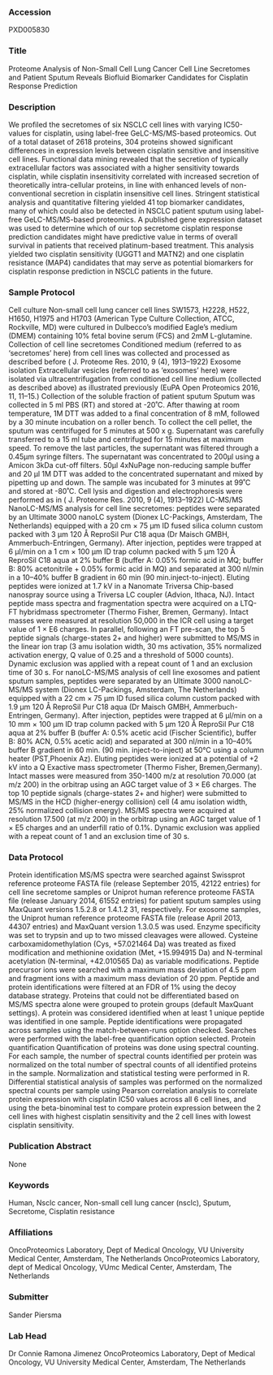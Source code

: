 ### Accession
PXD005830

### Title
Proteome Analysis of Non-Small Cell Lung Cancer Cell Line Secretomes and Patient Sputum Reveals Biofluid Biomarker Candidates for Cisplatin Response Prediction

### Description
We profiled the secretomes of six NSCLC cell lines with varying IC50-values for cisplatin, using label-free GeLC-MS/MS-based proteomics. Out of a total dataset of 2618 proteins, 304 proteins showed significant differences in expression levels between cisplatin sensitive and insensitive cell lines. Functional data mining revealed that the secretion of typically extracellular factors was associated with a higher sensitivity towards cisplatin, while cisplatin insensitivity correlated with increased secretion of theoretically intra-cellular proteins, in line with enhanced levels of non-conventional secretion in cisplatin insensitive cell lines. Stringent statistical analysis and quantitative filtering yielded 41 top biomarker candidates, many of which could also be detected in NSCLC patient sputum using label-free GeLC-MS/MS-based proteomics. A published gene expression dataset was used to determine which of our top secretome cisplatin response prediction candidates might have predictive value in terms of overall survival in patients that received platinum-based treatment. This analysis yielded two cisplatin sensitivity (UGGT1 and MATN2) and one cisplatin resistance (MAP4) candidates that may serve as potential biomarkers for cisplatin response prediction in NSCLC patients in the future.

### Sample Protocol
Cell culture Non-small cell lung cancer cell lines SW1573, H2228, H522, H1650, H1975 and H1703 (American Type Culture Collection, ATCC, Rockville, MD) were cultured in Dulbecco’s modified Eagle’s medium (DMEM) containing 10% fetal bovine serum (FCS) and 2mM L-glutamine.  Collection of cell line secretomes Conditioned medium (referred to as ‘secretomes’ here) from cell lines was collected and processed as described before ( J. Proteome Res. 2010, 9 (4), 1913–1922)  Exosome isolation Extracellular vesicles (referred to as ‘exosomes’ here) were isolated via ultracentrifugation from conditioned cell line medium (collected as described above) as illustrated previously (EuPA Open Proteomics 2016, 11, 11–15.) Collection of the soluble fraction of patient sputum  Sputum was collected in 5 ml PBS (RT) and stored at -20˚C. After thawing at room temperature, 1M DTT was added to a final concentration of 8 mM, followed by a 30 minute incubation on a roller bench. To collect the cell pellet, the sputum was centrifuged for 5 minutes at 500 x g. Supernatant was carefully transferred to a 15 ml tube and centrifuged for 15 minutes at maximum speed. To remove the last particles, the supernatant was filtered through a 0.45µm syringe filters. The supernatant was concentrated to 200µl using a Amicon 3kDa cut-off filters. 50µl 4xNuPage non-reducing sample buffer and 20 µl 1M DTT was added to the concentrated supernatant and mixed by pipetting up and down. The sample was incubated for 3 minutes at 99˚C and stored at -80˚C.  Cell lysis and digestion and electrophoresis were performed as in ( J. Proteome Res. 2010, 9 (4), 1913–1922)  LC-MS/MS NanoLC-MS/MS analysis for cell line secretomes: peptides were separated by an Ultimate 3000 nanoLC system (Dionex LC-Packings, Amsterdam, The Netherlands) equipped with a 20 cm × 75 μm ID fused silica column custom packed with 3 μm 120 Å ReproSil Pur C18 aqua (Dr Maisch GMBH, Ammerbuch-Entringen, Germany). After injection, peptides were trapped at 6 μl/min on a 1 cm × 100 μm ID trap column packed with 5 μm 120 Å ReproSil C18 aqua at 2% buffer B (buffer A: 0.05% formic acid in MQ; buffer B: 80% acetonitrile + 0.05% formic acid in MQ) and separated at 300 nl/min in a 10–40% buffer B gradient in 60 min (90 min.inject-to-inject). Eluting peptides were ionized at 1.7 kV in a Nanomate Triversa Chip-based nanospray source using a Triversa LC coupler (Advion, Ithaca, NJ). Intact peptide mass spectra and fragmentation spectra were acquired on a LTQ-FT hybridmass spectrometer (Thermo Fisher, Bremen, Germany). Intact masses were measured at resolution 50,000 in the ICR cell using a target value of 1 × E6 charges. In parallel, following an FT pre-scan, the top 5 peptide signals (charge-states 2+ and higher) were submitted to MS/MS in the linear ion trap (3 amu isolation width, 30 ms activation, 35% normalized activation energy, Q value of 0.25 and a threshold of 5000 counts). Dynamic exclusion was applied with a repeat count of 1 and an exclusion time of 30 s.  For nanoLC-MS/MS analysis of cell line exosomes and patient sputum samples, peptides were separated by an Ultimate 3000 nanoLC-MS/MS system (Dionex LC-Packings, Amsterdam, The Netherlands) equipped with a 22 cm × 75 μm ID fused silica column custom packed with 1.9 μm 120 Å ReproSil Pur C18 aqua (Dr Maisch GMBH, Ammerbuch-Entringen, Germany). After injection, peptides were trapped at 6 μl/min on a 10 mm × 100 μm ID trap column packed with 5 μm 120 Å ReproSil Pur C18 aqua at 2% buffer B (buffer A: 0.5% acetic acid (Fischer Scientific), buffer B: 80% ACN, 0.5% acetic acid) and separated at 300 nl/min in a 10–40% buffer B gradient in 60 min. (90 min. inject-to-inject) at 50°C using a column heater (PST,Phoenix Az). Eluting peptides were ionized at a potential of +2 kV into a Q Exactive mass spectrometer (Thermo Fisher, Bremen,Germany). Intact masses were measured from 350-1400 m/z at resolution 70.000 (at m/z 200) in the orbitrap using an AGC target value of 3 × E6 charges. The top 10 peptide signals (charge-states 2+ and higher) were submitted to MS/MS in the HCD (higher-energy collision) cell (4 amu isolation width, 25% normalized collision energy). MS/MS spectra were acquired at resolution 17.500 (at m/z 200) in the orbitrap using an AGC target value of 1 × E5 charges and an underfill ratio of 0.1%. Dynamic exclusion was applied with a repeat count of 1 and an exclusion time of 30 s.

### Data Protocol
Protein identification MS/MS spectra were searched against Swissprot reference proteome FASTA file (release September 2015, 42122 entries) for cell line secretome samples or Uniprot human reference proteome FASTA file (release January 2014, 61552 entries) for patient sputum samples using MaxQuant versions 1.5.2.8 or 1.4.1.2 31, respectively. For exosome samples, the Uniprot human reference proteome FASTA file (release April 2013, 44307 entries) and MaxQuant version 1.3.0.5 was used. Enzyme specificity was set to trypsin and up to two missed cleavages were allowed. Cysteine carboxamidomethylation (Cys, +57.021464 Da) was treated as fixed modification and methionine oxidation (Met, +15.994915 Da) and N-terminal acetylation (N-terminal, +42.010565 Da) as variable modifications. Peptide precursor ions were searched with a maximum mass deviation of 4.5 ppm and fragment ions with a maximum mass deviation of 20 ppm. Peptide and protein identifications were filtered at an FDR of 1% using the decoy database strategy. Proteins that could not be differentiated based on MS/MS spectra alone were grouped to protein groups (default MaxQuant settings). A protein was considered identified when at least 1 unique peptide was identified in one sample. Peptide identifications were propagated across samples using the match-between-runs option checked. Searches were performed with the label-free quantification option selected.  Protein quantification Quantification of proteins was done using spectral counting. For each sample, the number of spectral counts identified per protein was normalized on the total number of spectral counts of all identified proteins in the sample. Normalization and statistical testing were performed in R. Differential statistical analysis of samples was performed on the normalized spectral counts per sample using Pearson correlation analysis to correlate protein expression with cisplatin IC50 values across all 6 cell lines, and using the beta-binominal test to compare protein expression between the 2 cell lines with highest cisplatin sensitivity and the 2 cell lines with lowest cisplatin sensitivity.

### Publication Abstract
None

### Keywords
Human, Nsclc cancer, Non-small cell lung cancer (nsclc), Sputum, Secretome, Cisplatin resistance

### Affiliations
OncoProteomics Laboratory, Dept of Medical Oncology, VU University Medical Center, Amsterdam, The Netherlands
OncoProteomics Laboratory, dept of Medical Oncology, VUmc Medical Center, Amsterdam, The Netherlands

### Submitter
Sander Piersma

### Lab Head
Dr Connie Ramona Jimenez
OncoProteomics Laboratory, Dept of Medical Oncology, VU University Medical Center, Amsterdam, The Netherlands


